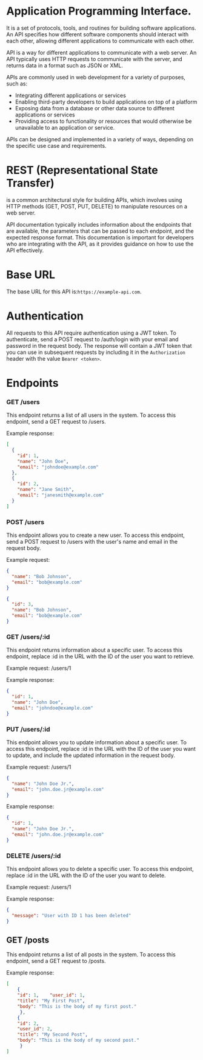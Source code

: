 <h1>Application Programming Interface.</h1>
It is a set of protocols, tools, and routines for building software applications.
An API specifies how different software components should interact with each other, allowing different applications to communicate with each other.

API is a way for different applications to communicate with a web server.
An API typically uses HTTP requests to communicate with the server, and returns data in a format such as JSON or XML.

APIs are commonly used in web development for a variety of purposes, such as:

- Integrating different applications or services
- Enabling third-party developers to build applications on top of a platform
- Exposing data from a database or other data source to different applications or services
- Providing access to functionality or resources that would otherwise be unavailable to an application or service.

APIs can be designed and implemented in a variety of ways, depending on the specific use case and requirements.
# REST (Representational State Transfer)
is a common architectural style for building APIs, which involves using HTTP methods (GET, POST, PUT, DELETE) to manipulate resources on a web server.

API documentation typically includes information about the endpoints that are available, the parameters that can be passed to each endpoint, and the expected response format. This documentation is important for developers who are integrating with the API, as it provides guidance on how to use the API effectively.

# Base URL
The base URL for this API is:`https://example-api.com`.

# Authentication
All requests to this API require authentication using a JWT token.
To authenticate, send a POST request to /auth/login with your email and password in the request body.
The response will contain a JWT token that you can use in subsequent requests by including it in the `Authorization` header with the value `Bearer <token>`.

# Endpoints

### GET /users
This endpoint returns a list of all users in the system. To access this endpoint, send a GET request to /users.

Example response:
```json
[
  {
    "id": 1,
    "name": "John Doe",
    "email": "johndoe@example.com"
  },
  {
    "id": 2,
    "name": "Jane Smith",
    "email": "janesmith@example.com"
  }
]

```
### POST /users
This endpoint allows you to create a new user. To access this endpoint, send a POST request to /users with the user's name and email in the request body.

Example request:
```json
{
  "name": "Bob Johnson",
  "email": "bob@example.com"
}
```

```json
{
  "id": 3,
  "name": "Bob Johnson",
  "email": "bob@example.com"
}
```
### GET /users/:id
This endpoint returns information about a specific user. To access this endpoint, replace :id in the URL with the ID of the user you want to retrieve.

Example request: /users/1

Example response:
```json
{
  "id": 1,
  "name": "John Doe",
  "email": "johndoe@example.com"
}
```
### PUT /users/:id
This endpoint allows you to update information about a specific user. To access this endpoint, replace :id in the URL with the ID of the user you want to update, and include the updated information in the request body.

Example request: /users/1
```json
{
  "name": "John Doe Jr.",
  "email": "john.doe.jr@example.com"
}
```
Example response:
```json
{
  "id": 1,
  "name": "John Doe Jr.",
  "email": "john.doe.jr@example.com"
}
```
### DELETE /users/:id
This endpoint allows you to delete a specific user. To access this endpoint, replace :id in the URL with the ID of the user you want to delete.

Example request: /users/1

Example response:
```json
{
  "message": "User with ID 1 has been deleted"
}
```
## GET /posts
This endpoint returns a list of all posts in the system.
To access this endpoint, send a GET request to /posts.

Example response:
```json
[ 
    {    
    "id": 1,    "user_id": 1,
    "title": "My First Post",
    "body": "This is the body of my first post." 
     },
    {
    "id": 2,
    "user_id": 2,
    "title": "My Second Post",
    "body": "This is the body of my second post."
     }
]
```
